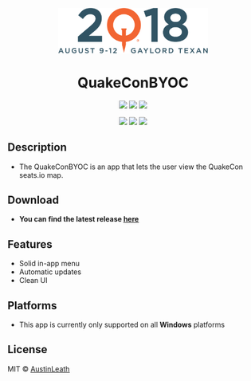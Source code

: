 
<p align="center">
  <img src="home/images/quakecon2018.png" width="300"/>
  <h1 align="center">QuakeConBYOC</h3>
  <p align="center">
    <img src="https://img.shields.io/github/release/austinleath/quakeconbyoc.svg" />
      <a href="https://www.paypal.com/cgi-bin/webscr?cmd=_s-xclick&hosted_button_id=3NS3ZERCW9GD8">
      <img src="https://img.shields.io/badge/Donate-PayPal-green.svg"/></a>
    <img src="https://img.shields.io/david/austinleath/quakeconbyoc.svg" />
  </p>
  <p align="center">
    <img src="https://img.shields.io/github/downloads/AustinLeath/quakeconbyoc/total.svg" />
    <img src="https://img.shields.io/github/license/austinleath/quakeconbyoc.svg" />
    <img src="http://hits.dwyl.io/austinleath/quakeconbyoc.svg" />
  </p>
</p>

## Description
- The QuakeConBYOC is an app that lets the user view the QuakeCon seats.io map.

## Download
- **You can find the latest release <u>[here](https://www.github.com/austinleath/quakeconbyoc/releases/latest)**</u>

## Features
- Solid in-app menu
- Automatic updates
- Clean UI

## Platforms
- This app is currently only supported on all **Windows** platforms

## License
MIT © <u>[AustinLeath](https://github.com/AustinLeath/quakeconbyoc/blob/master/LICENSE)</u>
